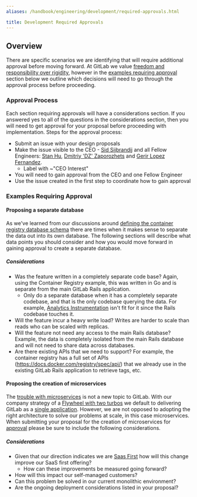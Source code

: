 ```yaml
---
aliases: /handbook/engineering/development/required-approvals.html

title: Development Required Approvals
---
```








## Overview

There are specific scenarios we are identifying that will require additional approval before moving forward. At GitLab we value [freedom and responsibility over rigidity](/handbook/values/#freedom-and-responsibility-over-rigidity), however in the [examples requiring approval](#examples-requiring-approval) section below we outline which decisions will need to go through the approval process before proceeding.

### Approval Process

Each section requiring approvals will have a considerations section. If you answered yes to all of the questions in the considerations section, then you will need to get approval for your proposal before proceeding with implementation. Steps for the approval process:

* Submit an issue with your design proposals
* Make the issue visible to the CEO - [Sid Sijbrandij](/handbook/company/team/#sytses) and all Fellow Engineers: [Stan Hu](/handbook/company/team/#stanhu), [Dmitriy 'DZ' Zaporozhets](/handbook/company/team/#dzaporozhets) and [Gerir Lopez Fernandez](/handbook/company/team/#glopezfernandez).
  * Label with ~"CEO Interest"
* You will need to gain approval from the CEO and one Fellow Engineer
* Use the issue created in the first step to coordinate how to gain approval

### Examples Requiring Approval

#### Proposing a separate database

As we've learned from our discussions around [defining the container registry database schema](https://gitlab.com/gitlab-org/gitlab/-/issues/207147) there are times when it makes sense to separate the data out into its own database.  The following sections will describe what data points you should consider and how you would move forward in gaining approval to create a separate database.

##### Considerations

* Was the feature written in a completely separate code base?  Again, using the Container Registry example, this was written in Go and is separate from the main GitLab Rails application.
   * Only do a separate database when it has a completely separate codebase, and that is the only codebase querying the data. For example, [Analytics Instrumentation](https://gitlab.com/gitlab-org/gitlab/-/merge_requests/27730) isn't fit for it since the Rails codebase touches it.
* Will the feature incur a heavy write load?  Writes are harder to scale than reads who can be scaled with replicas.
* Will the feature not need any access to the main Rails database?  Example, the data is completely isolated from the main Rails database and will not need to share data across databases.
* Are there existing APIs that we need to support?  For example, the container registry has a full set of APIs (https://docs.docker.com/registry/spec/api/) that we already use in the existing GitLab Rails application to retrieve tags, etc.

#### Proposing the creation of microservices

The [trouble with microservices](/handbook/engineering/infrastructure/core-platform/data_stores/database/doc/strategy.html#the-trouble-with-microservices) is not a new topic to GitLab. With our company strategy of a [Flywheel with two turbos](/handbook/company/strategy/#flywheel-with-two-turbos) we default to delivering GitLab as a [single application](/handbook/product/single-application/). However, we are not opposed to adopting the right architecture to solve our problems at scale, in this case microservices. When submitting your proposal for the creation of microservices for [approval](#approval-process) please be sure to include the following considerations.

##### Considerations

* Given that our direction indicates we are [Saas First](https://about.gitlab.com/direction/#saas-first) how will this change improve our SaaS first offering?
  * How can these improvements be measured going forward?
* How will this impact our self-managed customers?
* Can this problem be solved in our current monolithic environment?
* Are the ongoing deployment considerations listed in your proposal?
